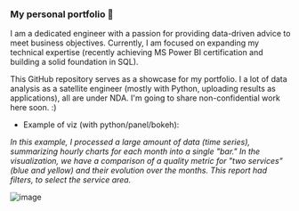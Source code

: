 ### My personal portfolio 👋

I am a dedicated engineer with a passion for providing data-driven advice to meet business objectives. Currently, I am focused on expanding my technical expertise (recently achieving MS Power BI certification and building a solid foundation in SQL).

This GitHub repository serves as a showcase for my portfolio. I a lot of data analysis as a satellite engineer (mostly with Python, uploading results as applications), all are under NDA. I'm going to share non-confidential work here soon. :)

- Example of viz (with python/panel/bokeh):

_In this example, I processed a large amount of data (time series), summarizing hourly charts for each month into a single "bar." In the visualization, we have a comparison of a quality metric for "two services" (blue and yellow) and their evolution over the months. This report had filters, to select the service area._

![image](https://github.com/AndreRosaLopes/AndreRosaLopes/assets/135834696/1ac05b8e-0032-45ea-a4ca-350731bf2cd6)



<!--
**AndreRosaLopes/AndreRosaLopes** is a ✨ _special_ ✨ repository because its `README.md` (this file) appears on your GitHub profile.

Here are some ideas to get you started:

- 🔭 I’m currently working on ...
- 🌱 I’m currently learning ...
- 👯 I’m looking to collaborate on ...
- 🤔 I’m looking for help with ...
- 💬 Ask me about ...
- 📫 How to reach me: ...
- 😄 Pronouns: ...
- ⚡ Fun fact: ...
-->
